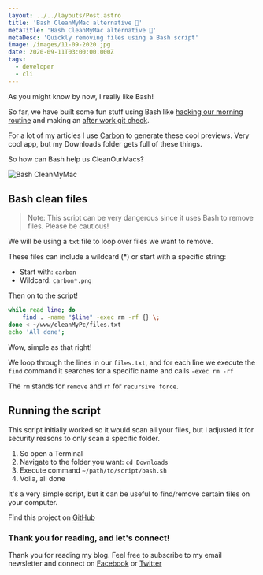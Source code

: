 ```yaml
---
layout: ../../layouts/Post.astro
title: 'Bash CleanMyMac alternative 🧼'
metaTitle: 'Bash CleanMyMac alternative 🧼'
metaDesc: 'Quickly removing files using a Bash script'
image: /images/11-09-2020.jpg
date: 2020-09-11T03:00:00.000Z
tags:
  - developer
  - cli
---
```


As you might know by now, I really like Bash!

So far, we have built some fun stuff using Bash like [hacking our morning routine](https://daily-dev-tips.com/posts/ive-automated-my-morning-routine/) and making an [after work git check](https://daily-dev-tips.com/posts/bash-never-forget-to-git-commit-again/).

For a lot of my articles I use [Carbon](https://carbon.now.sh/) to generate these cool previews.
Very cool app, but my Downloads folder gets full of these things.

So how can Bash help us CleanOurMacs?

![Bash CleanMyMac](https://cdn.hashnode.com/res/hashnode/image/upload/v1599562189223/4duG8kaxe.gif)

## Bash clean files

> Note: This script can be very dangerous since it uses Bash to remove files. Please be cautious!

We will be using a `txt` file to loop over files we want to remove.

These files can include a wildcard (\*) or start with a specific string:

- Start with: `carbon`
- Wildcard: `carbon*.png`

Then on to the script!

```bash
while read line; do
    find . -name "$line" -exec rm -rf {} \;
done < ~/www/cleanMyPc/files.txt
echo 'All done';
```

Wow, simple as that right!

We loop through the lines in our `files.txt`, and for each line we execute the `find` command it searches for a specific name and calls `-exec rm -rf`

The `rm` stands for `remove` and `rf` for `recursive force`.

## Running the script

This script initially worked so it would scan all your files, but I adjusted it for security reasons to only scan a specific folder.

1. So open a Terminal
2. Navigate to the folder you want: `cd Downloads`
3. Execute command `~/path/to/script/bash.sh`
4. Voila, all done

It's a very simple script, but it can be useful to find/remove certain files on your computer.

Find this project on [GitHub](https://github.com/rebelchris/cleanMyPc)

### Thank you for reading, and let's connect!

Thank you for reading my blog. Feel free to subscribe to my email newsletter and connect on [Facebook](https://www.facebook.com/DailyDevTipsBlog) or [Twitter](https://twitter.com/DailyDevTips1)
